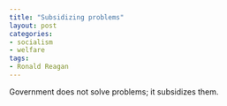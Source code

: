 ```yaml
---
title: "Subsidizing problems"
layout: post
categories:
- socialism
- welfare
tags:
- Ronald Reagan
---
```


Government does not solve problems; it subsidizes them.